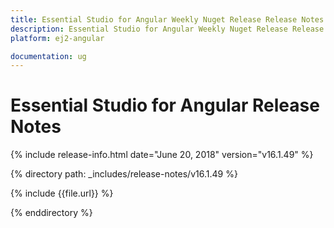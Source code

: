 ```yaml
---
title: Essential Studio for Angular Weekly Nuget Release Release Notes  
description: Essential Studio for Angular Weekly Nuget Release Release Notes  
platform: ej2-angular

documentation: ug
---
```


# Essential Studio for  Angular  Release Notes  

{% include release-info.html date="June 20, 2018"  version="v16.1.49" %} 

{% directory path: _includes/release-notes/v16.1.49 %}

{% include {{file.url}} %}

{% enddirectory %}
